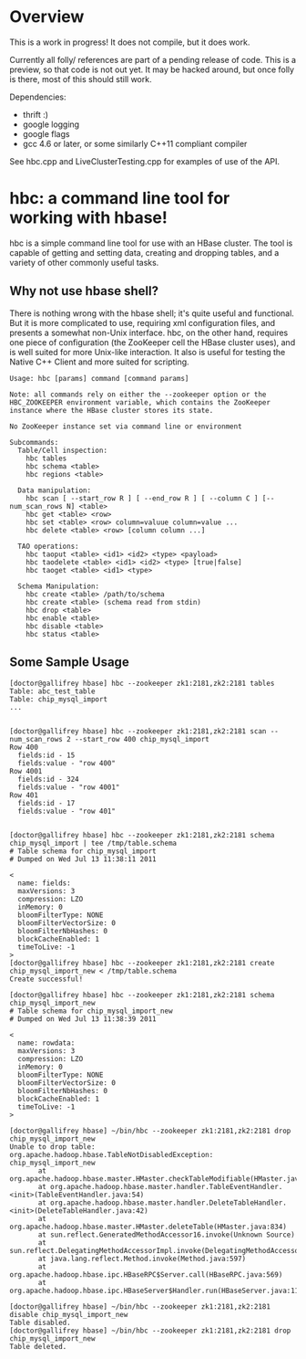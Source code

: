 # Overview
This is a work in progress!  It does not compile, but it does work.

Currently all folly/ references are part of a pending release of code.
This is a preview, so that code is not out yet.  It may be hacked
around, but once folly is there, most of this should still work.

Dependencies:
-  thrift :)
-  google logging
-  google flags
-  gcc 4.6 or later, or some similarly C++11 compliant compiler

See hbc.cpp and LiveClusterTesting.cpp for examples of use of the API.


# hbc: a command line tool for working with hbase!
hbc is a simple command line tool for use with an HBase cluster. The
tool is capable of getting and setting data, creating and dropping
tables, and a variety of other commonly useful tasks.

## Why not use hbase shell?

There is nothing wrong with the hbase shell; it's quite useful and
functional. But it is more complicated to use, requiring xml
configuration files, and presents a somewhat non-Unix interface. hbc,
on the other hand, requires one piece of configuration (the ZooKeeper
cell the HBase cluster uses), and is well suited for more Unix-like
interaction. It also is useful for testing the Native C++ Client and
more suited for scripting.


    Usage: hbc [params] command [command params]

    Note: all commands rely on either the --zookeeper option or the
    HBC_ZOOKEEPER environment variable, which contains the ZooKeeper
    instance where the HBase cluster stores its state.

    No ZooKeeper instance set via command line or environment

    Subcommands:
      Table/Cell inspection:
        hbc tables
        hbc schema <table>
        hbc regions <table>

      Data manipulation:
        hbc scan [ --start_row R ] [ --end_row R ] [ --column C ] [--num_scan_rows N] <table>
        hbc get <table> <row>
        hbc set <table> <row> column=valuue column=value ...
        hbc delete <table> <row> [column column ...]

      TAO operations:
        hbc taoput <table> <id1> <id2> <type> <payload>
        hbc taodelete <table> <id1> <id2> <type> [true|false]
        hbc taoget <table> <id1> <type>

      Schema Manipulation:
        hbc create <table> /path/to/schema
        hbc create <table> (schema read from stdin)
        hbc drop <table>
        hbc enable <table>
        hbc disable <table>
        hbc status <table>

## Some Sample Usage
    [doctor@gallifrey hbase] hbc --zookeeper zk1:2181,zk2:2181 tables
    Table: abc_test_table
    Table: chip_mysql_import
    ...


    [doctor@gallifrey hbase] hbc --zookeeper zk1:2181,zk2:2181 scan --num_scan_rows 2 --start_row 400 chip_mysql_import
    Row 400
      fields:id - 15
      fields:value - "row 400"
    Row 4001
      fields:id - 324
      fields:value - "row 4001"
    Row 401
      fields:id - 17
      fields:value - "row 401"


    [doctor@gallifrey hbase] hbc --zookeeper zk1:2181,zk2:2181 schema chip_mysql_import | tee /tmp/table.schema
    # Table schema for chip_mysql_import
    # Dumped on Wed Jul 13 11:38:11 2011

    <
      name: fields:
      maxVersions: 3
      compression: LZO
      inMemory: 0
      bloomFilterType: NONE
      bloomFilterVectorSize: 0
      bloomFilterNbHashes: 0
      blockCacheEnabled: 1
      timeToLive: -1
    >
    [doctor@gallifrey hbase] hbc --zookeeper zk1:2181,zk2:2181 create chip_mysql_import_new < /tmp/table.schema
    Create successful!

    [doctor@gallifrey hbase] hbc --zookeeper zk1:2181,zk2:2181 schema chip_mysql_import_new
    # Table schema for chip_mysql_import_new
    # Dumped on Wed Jul 13 11:38:39 2011

    <
      name: rowdata:
      maxVersions: 3
      compression: LZO
      inMemory: 0
      bloomFilterType: NONE
      bloomFilterVectorSize: 0
      bloomFilterNbHashes: 0
      blockCacheEnabled: 1
      timeToLive: -1
    >

    [doctor@gallifrey hbase] ~/bin/hbc --zookeeper zk1:2181,zk2:2181 drop chip_mysql_import_new
    Unable to drop table: org.apache.hadoop.hbase.TableNotDisabledException: chip_mysql_import_new
           at org.apache.hadoop.hbase.master.HMaster.checkTableModifiable(HMaster.java:917)
           at org.apache.hadoop.hbase.master.handler.TableEventHandler.<init>(TableEventHandler.java:54)
           at org.apache.hadoop.hbase.master.handler.DeleteTableHandler.<init>(DeleteTableHandler.java:42)
           at org.apache.hadoop.hbase.master.HMaster.deleteTable(HMaster.java:834)
           at sun.reflect.GeneratedMethodAccessor16.invoke(Unknown Source)
           at sun.reflect.DelegatingMethodAccessorImpl.invoke(DelegatingMethodAccessorImpl.java:25)
           at java.lang.reflect.Method.invoke(Method.java:597)
           at org.apache.hadoop.hbase.ipc.HBaseRPC$Server.call(HBaseRPC.java:569)
           at org.apache.hadoop.hbase.ipc.HBaseServer$Handler.run(HBaseServer.java:1173)

    [doctor@gallifrey hbase] ~/bin/hbc --zookeeper zk1:2181,zk2:2181 disable chip_mysql_import_new
    Table disabled.
    [doctor@gallifrey hbase] ~/bin/hbc --zookeeper zk1:2181,zk2:2181 drop chip_mysql_import_new
    Table deleted.
